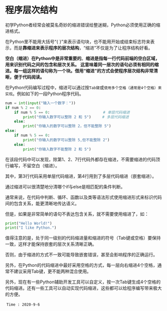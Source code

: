 # 程序层次结构

初学Python者经常会被莫名奇妙的缩进错误给整迷糊，Python必须使用正确的缩进格式。

在Python里不能用大括号“{ }”来表示语句块，也不能用开始或结束标志符来表示，而是**靠缩进来表示程序的层次结构**，“缩进”不仅是为了让程序结构好看。

**空白（缩进）在Python中是非常重要的**。**缩进是指每一行代码前端的空白区域，用来识别代码之间的包含和层次关系。** **这意味着同一层次的语句必须有相同的缩进。每一组这样的语句称为一个块。借用“缩进”的方式会使程序层次结构非常清晰，便于代码阅读。**

在Python代码编写过程中，缩进可以通过按`Tab键`或`使用多个空格（通常是4个空格）来实现`。例如如下的一段Python程序代码。

```python
num = int(input("输入一个数字："))
if num % 2 == 0:
    if num % 5 == 0:						# 单层代码缩进
        print("你输入数字可以整除 2 和 5") 	 # 多层代码缩进
    else:
        print("你输入的数字可以整除 2，但不能整除 5")
else:
    if num % 5 == 0:
        print("你输入的数字可以整除 5,但不能整除 2")
    else:
        print("你输入数字不能整除 2 和 5")
```

在该段代码中可以发现，除第1、2、7行代码外都存在缩进，不需要缩进的代码顶行编写，不留空白（缩进）。

其中，第3行代码采用单层代码缩进，第4行用到了多层代码缩进（嵌套缩进）。

通过缩进可以很清楚地分清哪个if与else是相匹配的条件判断。

通常来说，在代码中判断、循环、函数以及类等语法形式使用缩进形式来标识代码间的包含关系，能更清晰地传达语义。

但是，如果是非常简单的语句不表达包含关系，就不需要使用缩进了，如：

```python
print("Hello World!")
print("I like Python.")
```

值得注意的是，处于同一级别的代码缩进量和缩进的符号（Tab键或空格）要保持一致，这样才能保持嵌套的层次关系清晰正确。

否则，由于缩进的方式不一致可能导致嵌套错误，甚至会影响程序的正确运行。

另外，在Python的代码缩进中最好采用空格的方式，每一层向右缩进4个空格，通常不建议采用Tab键，更不能两种混合使用。

另外，现在有一些Python辅助开发工具可以自定义，按一次Tab键生成4个空格的代码缩进。还有一些工具可以自动实现代码缩进，这些都可以给程序编写带来极大的方便。



​																`Time : 2020-9-6 `